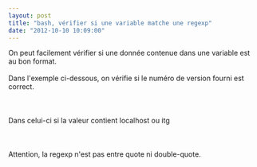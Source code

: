 ```yaml
---
layout: post
title: "bash, vérifier si une variable matche une regexp"
date: "2012-10-10 10:09:00"
---
```

On peut facilement vérifier si une donnée contenue dans une variable est au bon format.<br /><br />Dans l'exemple ci-dessous, on vérifie si le numéro de version fourni est correct.<br /><br /><script src="http://pastebin.com/embed_js.php?i=zBdfhhNa"></script><br /><br />Dans celui-ci si la valeur contient localhost ou itg<br /><br /><script src="http://pastebin.com/embed_js.php?i=ASS9hgZP"></script><br /><br />Attention, la regexp n'est pas entre quote ni double-quote.<br /><br /><div style="overflow:hidden; height:0;">=~, regexp, re</div>
